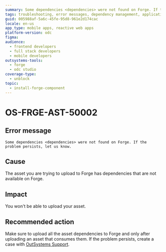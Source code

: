 ```yaml
---
summary: Some dependencies <dependencies> were not found on Forge. If the problem persists, let us know.
tags: troubleshooting, error messages, dependency management, application deployment, outsystems forge
guid: 005988af-5a6c-45fe-95d8-961e2d174cac
locale: en-us
app_type: mobile apps, reactive web apps
platform-version: odc
figma:
audience:
  - frontend developers
  - full stack developers
  - mobile developers
outsystems-tools:
  - forge
  - odc studio
coverage-type:
  - unblock
topic:
  - install-forge-component
---
```


# OS-FRGE-AST-50002

## Error message

`Some dependencies <dependencies> were not found on Forge. If the problem persists, let us know.`

## Cause

The asset you are trying to upload to Forge has dependencies that are not available on Forge.

## Impact

You won't be able to upload your asset.

## Recommended action

Make sure to upload all the asset dependencies to Forge and only after uploading an asset that consumes them.
If the problem persists, create a case with [OutSystems Support](https://www.outsystems.com/support/portal/open-support-case?ErrorCode=OS-FRGE-AST-50002).
